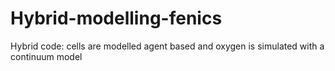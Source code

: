 # Hybrid-modelling-fenics
Hybrid code: cells are modelled agent based and oxygen is simulated with a continuum model
